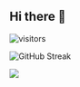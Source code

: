 ## Hi there 👋

<!--
**Malone-AI/Malone-AI** is a ✨ _special_ ✨ repository because its `README.md` (this file) appears on your GitHub profile.

Here are some ideas to get you started:

- 🔭 I’m currently working on ...
- 🌱 I’m currently learning ...
- 👯 I’m looking to collaborate on ...
- 🤔 I’m looking for help with ...
- 💬 Ask me about ...
- 📫 How to reach me: ...
- 😄 Pronouns: ...
- ⚡ Fun fact: ...
-->

<!--![Anurag's GitHub stats](https://github-readme-stats.vercel.app/api?username=Malone-AI)
![Top Langs](https://github-readme-stats.vercel.app/api/top-langs/?username=Malone-AI)-->

![visitors](https://visitor-badge.glitch.me/badge?page_id=page.id&left_color=green&right_color=red)

![GitHub Streak](https://streak-stats.demolab.com/?user=Malone-AI)

![](https://stats.justsong.cn/api/leetcode?username=quanpeng&cn=true)


